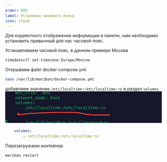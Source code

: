 ```yaml
---
order: 893
label: Установка часового пояса
icon: clock
---
```


Для корректного отображения информации в панели, нам необходимо установить привычный для нас часовой пояс.


Устанавливаем часовой пояс, в данном примере Москва 

```bash
timedatectl set-timezone Europe/Moscow
```

Открываем файл docker-compose.yml
```bash
nano /var/lib/marzban/docker-compose.yml
```

добавляем значение `/etc/localtime:/etc/localtime:ro` в раздел `volumes`
![](/static/time.jpg)
```yaml
	volumes:
		- /etc/localtime:/etc/localtime:ro
```


Перезагружаем контейнер 
```bash
marzban restart
``` 